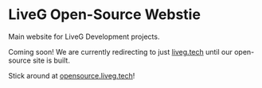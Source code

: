 # LiveG Open-Source Webstie
Main website for LiveG Development projects.

Coming soon! We are currently redirecting to just [liveg.tech](https://liveg.tech) until our open-source site is built.

Stick around at [opensource.liveg.tech](https://opensource.liveg.tech)!
